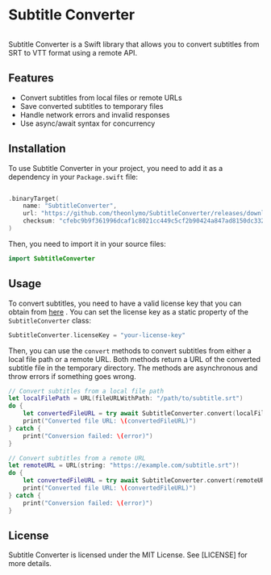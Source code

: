 # Subtitle Converter

<p align="center">
  <img src="https://github.com/theonlymo/SubtitleConverter/assets/145556517/29362394-d84a-4b52-bad0-5b889e617040" alt=""/>
</p>

Subtitle Converter is a Swift library that allows you to convert subtitles from SRT to VTT format using a remote API.

## Features

- Convert subtitles from local files or remote URLs
- Save converted subtitles to temporary files
- Handle network errors and invalid responses
- Use async/await syntax for concurrency

## Installation

To use Subtitle Converter in your project, you need to add it as a dependency in your `Package.swift` file:

```swift

.binaryTarget(
    name: "SubtitleConverter",
    url: "https://github.com/theonlymo/SubtitleConverter/releases/download/1.0/SubtitleConverter.zip",
    checksum: "cfebc9b9f361996dcaf1c8021cc449c5cf2b90424a847ad8150dc332f1d41f19"
)
```

Then, you need to import it in your source files:

```swift
import SubtitleConverter
```

## Usage

To convert subtitles, you need to have a valid license key that you can obtain from [here](https://theonlymo.lemonsqueezy.com/checkout/buy/fb20cefa-91d2-4190-b983-e15b5d4b0504) . 
You can set the license key as a static property of the `SubtitleConverter` class:

```swift
SubtitleConverter.licenseKey = "your-license-key"
```

Then, you can use the `convert` methods to convert subtitles from either a local file path or a remote URL. Both methods return a URL of the converted subtitle file in the temporary directory. The methods are asynchronous and throw errors if something goes wrong.

```swift
// Convert subtitles from a local file path
let localFilePath = URL(fileURLWithPath: "/path/to/subtitle.srt")
do {
    let convertedFileURL = try await SubtitleConverter.convert(localFilePath: localFilePath)
    print("Converted file URL: \(convertedFileURL)")
} catch {
    print("Conversion failed: \(error)")
}

// Convert subtitles from a remote URL
let remoteURL = URL(string: "https://example.com/subtitle.srt")!
do {
    let convertedFileURL = try await SubtitleConverter.convert(remoteURL: remoteURL)
    print("Converted file URL: \(convertedFileURL)")
} catch {
    print("Conversion failed: \(error)")
}
```

## License

Subtitle Converter is licensed under the MIT License. See [LICENSE] for more details.
